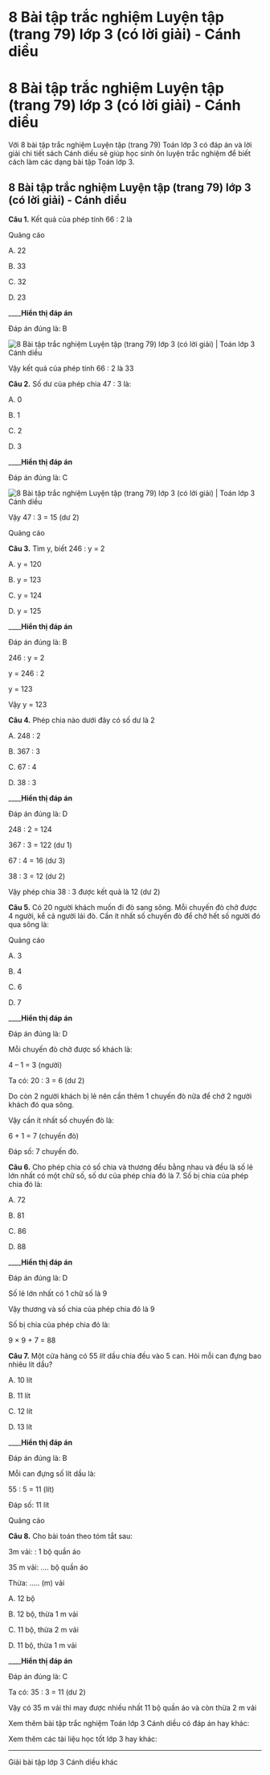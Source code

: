 # 8 Bài tập trắc nghiệm Luyện tập (trang 79) lớp 3 (có lời giải) - Cánh diều

# 8 Bài tập trắc nghiệm Luyện tập (trang 79) lớp 3 (có lời giải) - Cánh diều

Với 8 bài tập trắc nghiệm Luyện tập (trang 79) Toán lớp 3 có đáp án và lời giải chi tiết sách Cánh diều sẽ giúp học sinh ôn luyện trắc nghiệm để biết cách làm các dạng bài tập Toán lớp 3.

## 8 Bài tập trắc nghiệm Luyện tập (trang 79) lớp 3 (có lời giải) - Cánh diều

**Câu 1.** Kết quả của phép tính 66 : 2 là

Quảng cáo

A. 22

B. 33

C. 32

D. 23

____**Hiển thị đáp án**

Đáp án đúng là: B

![8 Bài tập trắc nghiệm Luyện tập \(trang 79\) lớp 3 \(có lời giải\) | Toán lớp 3 Cánh diều](https://vietjack.com/toan-3-cd/images/trac-nghiem-luyen-tap-trang-79.PNG)

Vậy kết quả của phép tính 66 : 2 là 33

**Câu 2.** Số dư của phép chia 47 : 3 là:

A. 0

B. 1

C. 2

D. 3

____**Hiển thị đáp án**

Đáp án đúng là: C

![8 Bài tập trắc nghiệm Luyện tập \(trang 79\) lớp 3 \(có lời giải\) | Toán lớp 3 Cánh diều](https://vietjack.com/toan-3-cd/images/trac-nghiem-luyen-tap-trang-79-a.PNG)

Vậy 47 : 3 = 15 (dư 2)

Quảng cáo

**Câu 3.** Tìm y, biết 246 : y = 2

A. y = 120

B. y = 123

C. y = 124

D. y = 125

____**Hiển thị đáp án**

Đáp án đúng là: B 

246 : y = 2

y = 246 : 2

y = 123

Vậy y = 123

**Câu 4.** Phép chia nào dưới đây có số dư là 2

A. 248 : 2

B. 367 : 3

C. 67 : 4

D. 38 : 3

____**Hiển thị đáp án**

Đáp án đúng là: D

248 : 2 = 124 

367 : 3 = 122 (dư 1)

67 : 4 = 16 (dư 3)

38 : 3 = 12 (dư 2)

Vậy phép chia 38 : 3 được kết quả là 12 (dư 2)

**Câu 5.** Có 20 người khách muốn đi đò sang sông. Mỗi chuyến đò chở được 4 người, kể cả người lái đò. Cần ít nhất số chuyến đò để chở hết số người đó qua sông là:

Quảng cáo

A. 3

B. 4

C. 6

D. 7

____**Hiển thị đáp án**

Đáp án đúng là: D

Mỗi chuyến đò chở được số khách là:

4 – 1 = 3 (người)

Ta có: 20 : 3 = 6 (dư 2)

Do còn 2 người khách bị lẻ nên cần thêm 1 chuyến đò nữa để chở 2 người khách đó qua sông.

Vậy cần ít nhất số chuyến đò là:

6 + 1 = 7 (chuyến đò)

Đáp số: 7 chuyến đò.

**Câu 6.** Cho phép chia có số chia và thương đều bằng nhau và đều là số lẻ lớn nhất có một chữ số, số dư của phép chia đó là 7. Số bị chia của phép chia đó là:

A. 72

B. 81

C. 86

D. 88

____**Hiển thị đáp án**

Đáp án đúng là: D

Số lẻ lớn nhất có 1 chữ số là 9

Vậy thương và số chia của phép chia đó là 9

Số bị chia của phép chia đó là:

9 × 9 + 7 = 88

**Câu 7.** Một cửa hàng có 55 _lít_ dầu chia đều vào 5 can. Hỏi mỗi can đựng bao nhiêu lít dầu?

A. 10 lít

B. 11 lít

C. 12 lít

D. 13 lít

____**Hiển thị đáp án**

Đáp án đúng là: B

Mỗi can đựng số lít dầu là:

55 : 5 = 11 (lít)

Đáp số: 11 lít

Quảng cáo

**Câu 8.** Cho bài toán theo tóm tắt sau:

3m vải: : 1 bộ quần áo

35 m vải: …. bộ quần áo

Thừa: ….. (m) vải

A. 12 bộ

B. 12 bộ, thừa 1 m vải

C. 11 bộ, thừa 2 m vải

D. 11 bộ, thừa 1 m vải

____**Hiển thị đáp án**

Đáp án đúng là: C

Ta có: 35 : 3 = 11 (dư 2)

Vậy có 35 m vải thì may được nhiều nhất 11 bộ quần áo và còn thừa 2 m vải

Xem thêm bài tập trắc nghiệm Toán lớp 3 Cánh diều có đáp án hay khác:

Xem thêm các tài liệu học tốt lớp 3 hay khác:

* * *

Giải bài tập lớp 3 Cánh diều khác
